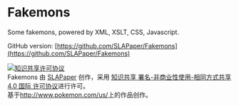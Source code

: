 ﻿﻿Fakemons
========

Some fakemons, powered by XML, XSLT, CSS, Javascript.

GitHub version: [https://github.com/SLAPaper/Fakemons](https://github.com/SLAPaper/Fakemons)  

<a rel="license" href="http://creativecommons.org/licenses/by-nc-sa/4.0/"><img alt="知识共享许可协议" style="border-width:0" src="http://i.creativecommons.org/l/by-nc-sa/4.0/88x31.png" /></a><br /><span xmlns:dct="http://purl.org/dc/terms/" href="http://purl.org/dc/dcmitype/Dataset" property="dct:title" rel="dct:type">Fakemons</span> 由 <a xmlns:cc="http://creativecommons.org/ns#" href="https://github.com/SLAPaper/Fakemons" property="cc:attributionName" rel="cc:attributionURL">SLAPaper</a> 创作，采用 <a rel="license" href="http://creativecommons.org/licenses/by-nc-sa/4.0/">知识共享 署名-非商业性使用-相同方式共享 4.0 国际 许可协议</a>进行许可。<br />基于<a xmlns:dct="http://purl.org/dc/terms/" href="http://www.pokemon.com/us/" rel="dct:source">http://www.pokemon.com/us/</a>上的作品创作。
